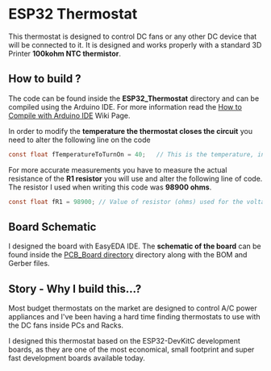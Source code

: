 # ESP32 Thermostat

This thermostat is designed to control DC fans or any other DC device that will be connected to it. It is designed and works properly with a standard 3D Printer <b>100kohm NTC thermistor</b>.

How to build ?
------
The code can be found inside the <b>ESP32_Thermostat</b> directory and can be compiled using the Arduino IDE. For more information read the <a href="https://github.com/nsiatras/esp32_thermostat/wiki/How-to-Compile-with-Arduino-IDE">How to Compile with Arduino IDE</a> Wiki Page.

In order to modify the <b>temperature the thermostat closes the circuit</b> you need to alter the following line on the code

```c
const float fTemperatureToTurnOn = 40;   // This is the temperature, in Celcius, at which the thermostat will close the circuit
```

For more accurate measurements you have to measure the actual resistance of the <b>R1 resistor</b> you will use and alter the following line of code. The resistor I used when writing this code was <b>98900 ohms</b>.
```c
const float fR1 = 98900; // Value of resistor (ohms) used for the voltage divider
```
Board Schematic
------
I designed the board with EasyEDA IDE. The <b>schematic of the board</b> can be found inside the <a href="https://github.com/nsiatras/esp32_thermostat/tree/main/PCB_Board">PCB_Board directory</a> directory along with the BOM and Gerber files. 

Story - Why I build this...?
------
Most budget thermostats on the market are designed to control A/C power appliances and 
I've been having a hard time finding thermostats to use with the DC fans inside PCs and Racks.

I designed this thermostat based on the ESP32-DevKitC development boards, as they are one of the most economical, small footprint and super fast development boards available today.



